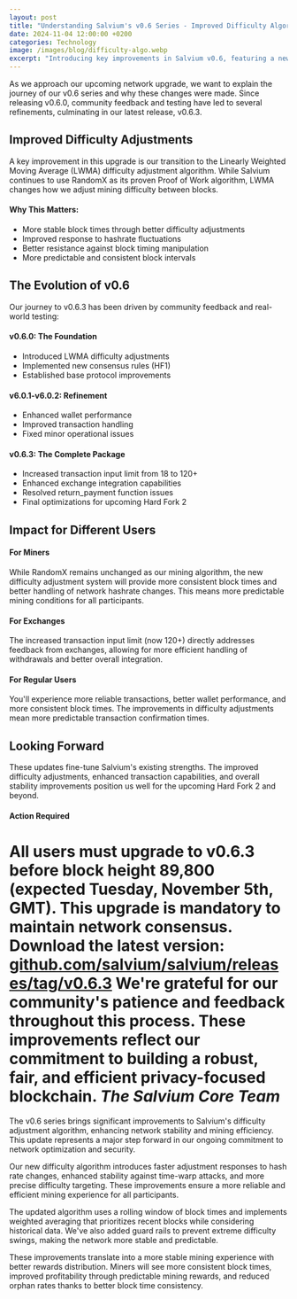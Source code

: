 ```yaml
---
layout: post
title: "Understanding Salvium's v0.6 Series - Improved Difficulty Algorithm"
date: 2024-11-04 12:00:00 +0200
categories: Technology
image: /images/blog/difficulty-algo.webp
excerpt: "Introducing key improvements in Salvium v0.6, featuring a new difficulty adjustment algorithm for better network stability."
---
```


As we approach our upcoming network upgrade, we want to explain the journey of our v0.6 series and why these changes were made. Since releasing v0.6.0, community feedback and testing have led to several refinements, culminating in our latest release, v0.6.3.

Improved Difficulty Adjustments
-------------------------------

A key improvement in this upgrade is our transition to the Linearly Weighted Moving Average (LWMA) difficulty adjustment algorithm. While Salvium continues to use RandomX as its proven Proof of Work algorithm, LWMA changes how we adjust mining difficulty between blocks.

#### Why This Matters:

*   More stable block times through better difficulty adjustments
*   Improved response to hashrate fluctuations
*   Better resistance against block timing manipulation
*   More predictable and consistent block intervals

The Evolution of v0.6
---------------------

Our journey to v0.6.3 has been driven by community feedback and real-world testing:

#### v0.6.0: The Foundation

*   Introduced LWMA difficulty adjustments
*   Implemented new consensus rules (HF1)
*   Established base protocol improvements

#### v6.0.1-v6.0.2: Refinement

*   Enhanced wallet performance
*   Improved transaction handling
*   Fixed minor operational issues

#### v0.6.3: The Complete Package

*   Increased transaction input limit from 18 to 120+
*   Enhanced exchange integration capabilities
*   Resolved return\_payment function issues
*   Final optimizations for upcoming Hard Fork 2

Impact for Different Users
--------------------------

#### For Miners

While RandomX remains unchanged as our mining algorithm, the new difficulty adjustment system will provide more consistent block times and better handling of network hashrate changes. This means more predictable mining conditions for all participants.

#### For Exchanges

The increased transaction input limit (now 120+) directly addresses feedback from exchanges, allowing for more efficient handling of withdrawals and better overall integration.

#### For Regular Users

You'll experience more reliable transactions, better wallet performance, and more consistent block times. The improvements in difficulty adjustments mean more predictable transaction confirmation times.

Looking Forward
---------------

These updates fine-tune Salvium's existing strengths. The improved difficulty adjustments, enhanced transaction capabilities, and overall stability improvements position us well for the upcoming Hard Fork 2 and beyond.

#### Action Required

All users must upgrade to v0.6.3 before block height 89,800 (expected Tuesday, November 5th, GMT). This upgrade is mandatory to maintain network consensus. Download the latest version: [github.com/salvium/salvium/releases/tag/v0.6.3](https://github.com/salvium/salvium/releases/tag/v0.6.3) We're grateful for our community's patience and feedback throughout this process. These improvements reflect our commitment to building a robust, fair, and efficient privacy-focused blockchain. _The Salvium Core Team_
=======


The v0.6 series brings significant improvements to Salvium's difficulty adjustment algorithm, enhancing network stability and mining efficiency. This update represents a major step forward in our ongoing commitment to network optimization and security.

Our new difficulty algorithm introduces faster adjustment responses to hash rate changes, enhanced stability against time-warp attacks, and more precise difficulty targeting. These improvements ensure a more reliable and efficient mining experience for all participants.

The updated algorithm uses a rolling window of block times and implements weighted averaging that prioritizes recent blocks while considering historical data. We've also added guard rails to prevent extreme difficulty swings, making the network more stable and predictable.

These improvements translate into a more stable mining experience with better rewards distribution. Miners will see more consistent block times, improved profitability through predictable mining rewards, and reduced orphan rates thanks to better block time consistency.
